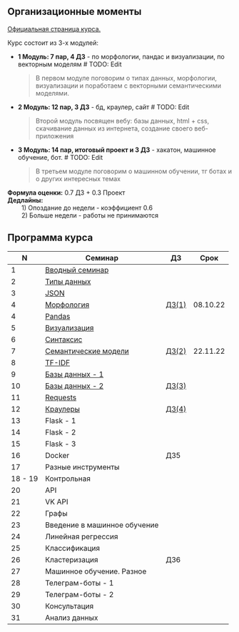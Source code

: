 ## Организационные моменты
[Официальная страница курса.](https://github.com/MikhailMsc/python_for_nlp_stud)

Курс состоит из 3-х модулей:
- **1 Модуль: 7 пар, 4 ДЗ** - по морфологии, пандас и визуализации, по векторным моделям  # TODO: Edit  
    > В первом модуле поговорим о типах данных, морфологии, визуализации и поработаем с векторными семантическими моделями.
- **2 Модуль: 12 пар, 3 ДЗ** - бд, краулер, сайт  # TODO: Edit   
    > Второй модуль посвящен вебу: базы данных, html + css, скачивание данных из интернета, создание своего веб-приложения 
- **3 Модуль: 14 пар, итоговый проект и 3 ДЗ** - хакатон, машинное обучение, бот.  # TODO: Edit
    > В третьем модуле поговорим о машинном обучении, тг ботах и о других интересных темах

**Формула оценки:** 0.7 ДЗ + 0.3 Проект  
**Дедлайны:**   
&nbsp;&nbsp;&nbsp;&nbsp;&nbsp;&nbsp;&nbsp;&nbsp;1) Опоздание до недели - коэффициент 0.6  
&nbsp;&nbsp;&nbsp;&nbsp;&nbsp;&nbsp;&nbsp;&nbsp;2) Больше недели - работы не принимаются

## Программа курса

| N  | Семинар  | ДЗ  | Срок  |
|----|---|---|---|
|    1 | [Вводный семинар](lecture_1/intro.md)  |   |   |
|    2  | [Типы данных](lecture_2/data_structures.ipynb) |   |   |
|    3  | [JSON](lecture_2/json.ipynb)  |   |   |   |
|    4  | [Морфология](lecture_3/morphology.ipynb)  | [ДЗ(1)](homework/homework_1.md) | 08.10.22 |
|    4	| [Pandas](lecture_5/pandas.ipynb) | | | |	 	 	 
|    5	| [Визуализация](lecture_6/visualization.ipynb)  | | | | 	 	 	 	 
|    6	| [Синтаксис](lecture_5/Syntax.ipynb) | | | | 	 	 	 	 
|    7	| [Семантические модели](lecture_7/Embeddings.ipynb) | [ДЗ(2)](homework/homework_2.md)| 22.11.22 | 	 	 	 
|    8 | [TF-IDF](lecture_8/TF-IDF.ipynb) | | | |	 	 	 	 
|    9 | [Базы данных - 1](lecture_9_10/databases_1.ipynb) | | | |	 	 	 	 
|    10 | [Базы данных - 2](lecture_9_10/databases_2.ipynb) | [ДЗ(3)](homework/homework_3.md) | |	 	 	 
|    11 | [Requests](lecture_11_12/requests.ipynb) | | |	 	 	 	 
|    12 | [Краулеры](lecture_11_12/crawlers.ipynb)	| [ДЗ(4)](homework/homework_4.md)| |	 	 	 
|    13 | Flask - 1 | | |	 	 	 
|    14 | Flask - 2 | | | 	 	 	 
|    15 | Flask - 3 | | | 	 	 	 
|    16 | Docker |	ДЗ5 | | 	 	 	 
|    17 | Разные инструменты | | |	 	 	 	 
|    18 - 19 | Контрольная | | |	 	 	 	 
|    20 | API | | | 	 	 	 
|    21	| VK API | | |	 	 	 	 
|    22	| Графы | | |	 	 	 
|    23	| Введение в машинное обучение | | | 	 	 	 	 
|    24	| Линейная регрессия | | |	 	 	 	 
|    25	| Классификация | | |	 	 	 	 
|    26	| Кластеризация	| ДЗ6 | | 	 	 	 
|    27	| Машинное обучение. Разное | | | 	 	 	 
|    28	| Телеграм-боты - 1 | | |	 	 	 	 
|    29	| Телеграм-боты - 2 | | | 	 	 	 
|    30	| Консультация | | |	 	 	 	 
|    31	| Анализ данных | | | 	 	 	 	 